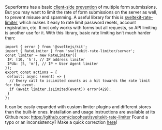 Superforms has a basic [client-side prevention](https://superforms.rocks/</concepts/submit-behavior#multiplesubmits>) of multiple form submissions. But you may want to limit the rate of form submissions on the server as well, to prevent misuse and spamming.
A useful library for this is [sveltekit-rate-limiter](https://superforms.rocks/<https:/github.com/ciscoheat/sveltekit-rate-limiter>), which makes it easy to rate limit password resets, account registration, etc. It not only works with forms but all requests, so API limiting is another use for it. With this library, basic rate limiting isn’t much harder than:

```
import { error } from '@sveltejs/kit';
import { RateLimiter } from 'sveltekit-rate-limiter/server';
const limiter = new RateLimiter({
 IP: [10, 'h'], // IP address limiter
 IPUA: [5, 'm'], // IP + User Agent limiter
});
export const actions = {
 default: async (event) => {
  // Every call to isLimited counts as a hit towards the rate limit for the event.
  if (await limiter.isLimited(event)) error(429);
 }
};
```

It can be easily expanded with custom limiter plugins and different stores than the built-in ones.
Installation and usage instructions are available at its Github repo: <https://github.com/ciscoheat/sveltekit-rate-limiter>
Found a typo or an inconsistency? Make a quick correction [here](https://superforms.rocks/<https:/github.com/ciscoheat/superforms-web/tree/main/src/routes/rate-limiting/+page.md>)!
